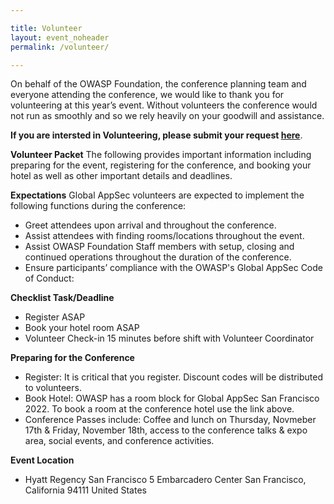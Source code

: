 ```yaml
---

title: Volunteer
layout: event_noheader
permalink: /volunteer/

---
```


On behalf of the OWASP Foundation, the conference planning team and everyone attending the conference, we would like to thank you for volunteering at this year’s event. Without volunteers the conference would not run as smoothly and so we rely heavily on your goodwill and assistance.

**If you are intersted in Volunteering, please submit your request [here](https://owasp.wufoo.com/forms/z10nvp4f0cet8h4/)**.

**Volunteer Packet**
The following provides important information including preparing for the event, registering for the conference, and booking your hotel as well as other important details and deadlines.

**Expectations**
Global AppSec volunteers are expected to implement the following functions during the conference:
+ Greet attendees upon arrival and throughout the conference.
+ Assist attendees with finding rooms/locations throughout the event.
+ Assist OWASP Foundation Staff members with setup, closing and continued operations throughout the duration of the conference.
+ Ensure participants’ compliance with the OWASP's Global AppSec Code of Conduct: 

**Checklist Task/Deadline**
+ Register ASAP
+ Book your hotel room ASAP
+ Volunteer Check-in 15 minutes before shift with Volunteer Coordinator

**Preparing for the Conference**
+ Register: It is critical that you register. Discount codes will be distributed to volunteers.
+ Book Hotel: OWASP has a room block for Global AppSec San Francisco 2022. To book a room at the conference hotel use the link above.
+ Conference Passes include: Coffee and lunch on Thursday, Novmeber 17th & Friday, November 18th, access to the conference talks & expo area, social events, and conference activities.

**Event Location** 
+ Hyatt Regency San Francisco 5 Embarcadero Center San Francisco, California 94111 United States

